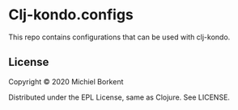 # Clj-kondo.configs

This repo contains configurations that can be used with clj-kondo.

## License

Copyright © 2020 Michiel Borkent

Distributed under the EPL License, same as Clojure. See LICENSE.
